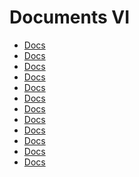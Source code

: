 <!-- ---
layout: home

hero:
  name: "Documents"
  text: "In-depth articles and tutorials about PHP."
  tagline: " "
--- -->

# Documents VI

- [Docs](./docs.md)
- [Docs](./docs.md)
- [Docs](./docs.md)
- [Docs](./docs.md)
- [Docs](./docs.md)
- [Docs](./docs.md)
- [Docs](./docs.md)
- [Docs](./docs.md)
- [Docs](./docs.md)
- [Docs](./docs.md)
- [Docs](./docs.md)
- [Docs](./docs.md)